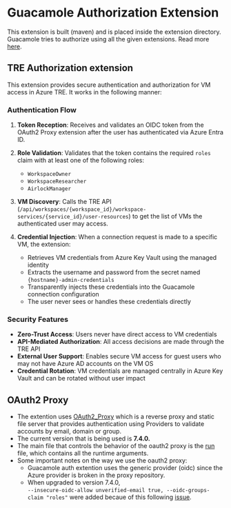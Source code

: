 # Guacamole Authorization Extension

This extension is built (maven) and is placed inside the extension directory.
Guacamole tries to authorize using all the given extensions.
Read more [here](https://guacamole.apache.org/doc/gug/guacamole-ext.html).

## TRE Authorization extension

This extension provides secure authentication and authorization for VM access in Azure TRE. It works in the following manner:

### Authentication Flow

1. **Token Reception**: Receives and validates an OIDC token from the OAuth2 Proxy extension after the user has authenticated via Azure Entra ID.

2. **Role Validation**: Validates that the token contains the required `roles` claim with at least one of the following roles:
   - `WorkspaceOwner`
   - `WorkspaceResearcher` 
   - `AirlockManager`

3. **VM Discovery**: Calls the TRE API (`/api/workspaces/{workspace_id}/workspace-services/{service_id}/user-resources`) to get the list of VMs the authenticated user may access.

4. **Credential Injection**: When a connection request is made to a specific VM, the extension:
   - Retrieves VM credentials from Azure Key Vault using the managed identity
   - Extracts the username and password from the secret named `{hostname}-admin-credentials`
   - Transparently injects these credentials into the Guacamole connection configuration
   - The user never sees or handles these credentials directly

### Security Features

- **Zero-Trust Access**: Users never have direct access to VM credentials
- **API-Mediated Authorization**: All access decisions are made through the TRE API
- **External User Support**: Enables secure VM access for guest users who may not have Azure AD accounts on the VM OS
- **Credential Rotation**: VM credentials are managed centrally in Azure Key Vault and can be rotated without user impact

## OAuth2 Proxy


- The extention uses [OAuth2_Proxy](https://github.com/oauth2-proxy/oauth2-proxy) which is a reverse proxy and static file server that provides authentication using Providers to validate accounts by email, domain or group.
- The current version that is being used is **7.4.0.**
- The main file that controls the behavior of the oauth2 proxy is the [run](/workspaces/AzureTRE/templates/workspace_services/guacamole/guacamole-server/docker/services/oauth/run) file, which contains all the runtime arguments.
- Some important notes on the way we use the oauth2 proxy:
  - Guacamole auth extention uses the generic provider (oidc) since the Azure provider is broken in the proxy repository.
  - When upgraded to version 7.4.0, \
  `--insecure-oidc-allow unverified-email true,
   --oidc-groups-claim "roles"` were added becaue of this following [issue](https://github.com/oauth2-proxy/oauth2-proxy/issues/1680).
